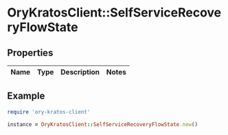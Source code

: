 # OryKratosClient::SelfServiceRecoveryFlowState

## Properties

| Name | Type | Description | Notes |
| ---- | ---- | ----------- | ----- |

## Example

```ruby
require 'ory-kratos-client'

instance = OryKratosClient::SelfServiceRecoveryFlowState.new()
```

